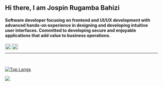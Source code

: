 ## Hi there, I am Jospin Rugamba Bahizi

#### Software developer focusing on frontend and UI/UX development with advanced hands-on experience in designing and developing intuitive user interfaces. Committed to developing secure and enjoyable applications that add value to business operations.


[<img align="left" alt="Jospin Rugamba Bahizi | Twitter" width="20px"  src="https://cdn.jsdelivr.net/npm/simple-icons@v3/icons/twitter.svg" />][twitter] 
[<img align="left" alt="Jospin Rugamba Bahizi | LinkedIn" width="20px" src="https://cdn.jsdelivr.net/npm/simple-icons@v3/icons/linkedin.svg" />][linkedin] 
<br>

---


<br/>

[![Top Langs](https://github-readme-stats.vercel.app/api/top-langs/?username=jospinbahizi&langs_count=10&theme=gotham&hide_border=true)](https://github.com/jospinbahizi/github-readme-stats)


<img align="left" src="https://github-readme-stats.vercel.app/api?username=jospinbahizi&show_icons=true&hide_border=true&theme=gotham&inlude_all_commits=true&count_private=true&show_owner=true" />


[twitter]: https://twitter.com/jospinrugamba
[linkedin]: https://twitter.com/jospinbahizi


